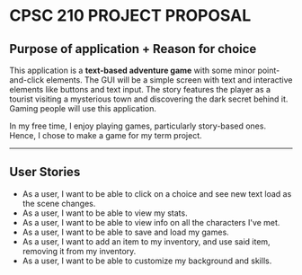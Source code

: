 # CPSC 210 PROJECT PROPOSAL

## Purpose of application + Reason for choice

This application is a **text-based adventure game** with some minor point-and-click elements. 
The GUI will be a simple screen with text and interactive elements like buttons and text 
input. The story features the player as a tourist visiting a mysterious town and discovering
the dark secret behind it. Gaming people will use this application.

In my free time, I enjoy playing games, particularly story-based ones.  Hence, I chose to 
make a game for my term project.

---
## User Stories

- As a user, I want to be able to click on a choice and see new text load as the scene changes.
- As a user, I want to be able to view my stats.
- As a user, I want to be able to view info on all the characters I've met.
- As a user, I want to be able to save and load my games.
- As a user, I want to add an item to my inventory, and use said item, removing it from my inventory.
- As a user, I want to be able to customize my background and skills.
